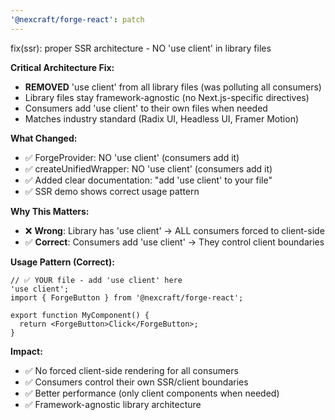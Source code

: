 ```yaml
---
'@nexcraft/forge-react': patch
---
```


fix(ssr): proper SSR architecture - NO 'use client' in library files

**Critical Architecture Fix:**
- **REMOVED** 'use client' from all library files (was polluting all consumers)
- Library files stay framework-agnostic (no Next.js-specific directives)
- Consumers add 'use client' to their own files when needed
- Matches industry standard (Radix UI, Headless UI, Framer Motion)

**What Changed:**
- ✅ ForgeProvider: NO 'use client' (consumers add it)
- ✅ createUnifiedWrapper: NO 'use client' (consumers add it)
- ✅ Added clear documentation: "add 'use client' to your file"
- ✅ SSR demo shows correct usage pattern

**Why This Matters:**
- ❌ **Wrong**: Library has 'use client' → ALL consumers forced to client-side
- ✅ **Correct**: Consumers add 'use client' → They control client boundaries

**Usage Pattern (Correct):**
```tsx
// ✅ YOUR file - add 'use client' here
'use client';
import { ForgeButton } from '@nexcraft/forge-react';

export function MyComponent() {
  return <ForgeButton>Click</ForgeButton>;
}
```

**Impact:**
- ✅ No forced client-side rendering for all consumers
- ✅ Consumers control their own SSR/client boundaries
- ✅ Better performance (only client components when needed)
- ✅ Framework-agnostic library architecture
